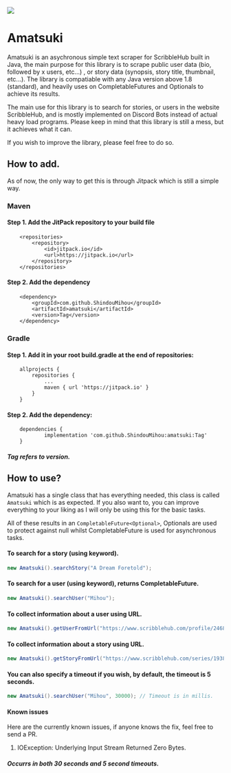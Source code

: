 [![](https://jitpack.io/v/ShindouMihou/amatsuki.svg)](https://jitpack.io/#ShindouMihou/amatsuki)
# Amatsuki

Amatsuki is an asychronous simple text scraper for ScribbleHub built in Java, the main purpose for this library is to scrape public user data (bio, followed by x users, etc...) , or story data (synopsis, story title, thumbnail, etc...). The library is compatiable with any Java version above 1.8 (standard), and heavily uses on CompletableFutures and Optionals to achieve its results.

The main use for this library is to search for stories, or users in the website ScribbleHub, and is mostly implemented on Discord Bots instead of actual heavy load programs. Please keep in mind that this library is still a mess, but it achieves what it can. 

If you wish to improve the library, please feel free to do so.

## How to add.

As of now, the only way to get this is through Jitpack which is still a simple way.

### Maven
#### Step 1. Add the JitPack repository to your build file
```
	<repositories>
		<repository>
		    <id>jitpack.io</id>
		    <url>https://jitpack.io</url>
		</repository>
	</repositories>
  ```
#### Step 2. Add the dependency
```
	<dependency>
	    <groupId>com.github.ShindouMihou</groupId>
	    <artifactId>amatsuki</artifactId>
	    <version>Tag</version>
	</dependency>
  ```
  
### Gradle
#### Step 1. Add it in your root build.gradle at the end of repositories:
```
	allprojects {
		repositories {
			...
			maven { url 'https://jitpack.io' }
		}
	}
```
#### Step 2. Add the dependency:
```
	dependencies {
	        implementation 'com.github.ShindouMihou:amatsuki:Tag'
	}
  ```
  
 ##### Tag refers to version.

## How to use?

Amatsuki has a single class that has everything needed, this class is called ``Amatsuki`` which is as expected.
If you also want to, you can improve everything to your liking as I will only be using this for the basic tasks.

All of these results in an ``CompletableFuture<Optional>``, Optionals are used to protect against null whilst CompletableFuture
is used for asynchronous tasks.

#### To search for a story (using keyword).
```java
new Amatsuki().searchStory("A Dream Foretold");
```

#### To search for a user (using keyword), returns CompletableFuture<Optional>.
```java
new Amatsuki().searchUser("Mihou");
```

#### To collect information about a user using URL.
```java
new Amatsuki().getUserFromUrl("https://www.scribblehub.com/profile/24680/mihou/");
```

#### To collect information about a story using URL.
```java
new Amatsuki().getStoryFromUrl("https://www.scribblehub.com/series/193852/a-dream-foretold/");
```

#### You can also specify a timeout if you wish, by default, the timeout is 5 seconds.
```java
new Amatsuki().searchUser("Mihou", 30000); // Timeout is in millis.
```

#### Known issues
Here are the currently known issues, if anyone knows the fix, feel free to send a PR.

1. IOException: Underlying Input Stream Returned Zero Bytes.
##### Occurrs in both 30 seconds and 5 second timeouts.
